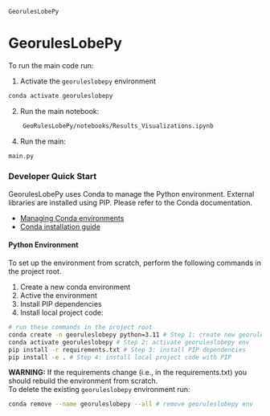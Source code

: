 `GeorulesLobePy`

# GeorulesLobePy
To run the main code run: 
1. Activate the `georuleslobepy` environment
```bash
conda activate georuleslobepy
```
2. Run the main notebook:
``` bash
    GeoRulesLobePy/notebooks/Results_Visualizations.ipynb
```
4. Run the main:
```bash
main.py
```  


### Developer Quick Start
GeorulesLobePy uses Conda to manage the Python environment. External libraries are installed using PIP. Please refer to the Conda documentation.  
- [Managing Conda environments](https://conda.io/projects/conda/en/latest/user-guide/tasks/manage-environments.html#creating-an-environment-with-commands)
- [Conda installation guide](https://conda.io/projects/conda/en/latest/user-guide/getting-started.html#)

#### Python Environment
To set up the environment from scratch, perform the following commands in the project root. 

1. Create a new conda environment
2. Active the environment
3. Install PIP dependencies
4. Install local project code: 
```bash
# run these commands in the project root
conda create -n georuleslobepy python=3.11 # Step 1: create new georuleslobepy env
conda activate georuleslobepy # Step 2: activate georuleslobepy env
pip install -r requirements.txt # Step 3: install PIP dependencies
pip install -e . # Step 4: install local project code with PIP 
```

**WARNING:** If the requirements change (i.e., in the requirements.txt) you should rebuild the environment from scratch.  
To delete the existing `georuleslobepy` environment run: 
```bash
conda remove --name georuleslobepy --all # remove georuleslobepy env
```
